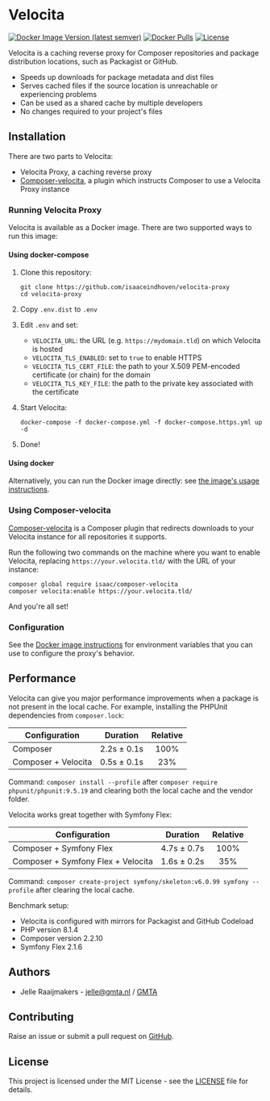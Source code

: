 # Velocita

[![Docker Image Version (latest semver)](https://img.shields.io/docker/v/isaaceindhoven/velocita-proxy?sort=semver)](https://hub.docker.com/r/isaaceindhoven/velocita-proxy)
[![Docker Pulls](https://img.shields.io/docker/pulls/isaaceindhoven/velocita-proxy)](https://hub.docker.com/r/isaaceindhoven/velocita-proxy)
[![License](https://img.shields.io/github/license/isaaceindhoven/velocita-proxy)](https://github.com/isaaceindhoven/velocita-proxy/blob/master/LICENSE)

Velocita is a caching reverse proxy for Composer repositories and package distribution locations, such as Packagist or GitHub.

* Speeds up downloads for package metadata and dist files
* Serves cached files if the source location is unreachable or experiencing problems
* Can be used as a shared cache by multiple developers
* No changes required to your project's files

## Installation

There are two parts to Velocita:

* Velocita Proxy, a caching reverse proxy
* [Composer-velocita](https://github.com/isaaceindhoven/composer-velocita), a plugin which instructs Composer to use a Velocita Proxy instance

### Running Velocita Proxy

Velocita is available as a Docker image. There are two supported ways to run this image:

#### Using docker-compose

1. Clone this repository:

    ```
    git clone https://github.com/isaaceindhoven/velocita-proxy
    cd velocita-proxy
    ```

2. Copy `.env.dist` to `.env`
3. Edit `.env` and set:

    * `VELOCITA_URL`: the URL (e.g. `https://mydomain.tld`) on which Velocita is hosted
    * `VELOCITA_TLS_ENABLED`: set to `true` to enable HTTPS
    * `VELOCITA_TLS_CERT_FILE`: the path to your X.509 PEM-encoded certificate (or chain) for the domain
    * `VELOCITA_TLS_KEY_FILE`: the path to the private key associated with the certificate

4. Start Velocita:

    ```
    docker-compose -f docker-compose.yml -f docker-compose.https.yml up -d
    ```

5. Done!

#### Using docker

Alternatively, you can run the Docker image directly: see [the image's usage instructions](proxy/README.md).

### Using Composer-velocita

[Composer-velocita](https://github.com/isaaceindhoven/composer-velocita) is a Composer plugin that redirects downloads
to your Velocita instance for all repositories it supports.

Run the following two commands on the machine where you want to enable Velocita, replacing `https://your.velocita.tld/`
with the URL of your instance:

```
composer global require isaac/composer-velocita
composer velocita:enable https://your.velocita.tld/
```

And you're all set!

### Configuration

See the [Docker image instructions](proxy/README.md) for environment variables that you can use to configure the
proxy's behavior.

## Performance

Velocita can give you major performance improvements when a package is not present in the local cache. For example,
installing the PHPUnit dependencies from `composer.lock`:

| Configuration       | Duration     | Relative |
| ------------------- |:------------:|:--------:|
| Composer            |  2.2s ± 0.1s |   100%   |
| Composer + Velocita |  0.5s ± 0.1s |    23%   |

Command: `composer install --profile` after `composer require phpunit/phpunit:9.5.19` and clearing both the local cache
and the vendor folder.

Velocita works great together with Symfony Flex:

| Configuration                      | Duration    | Relative |
| ---------------------------------- |:-----------:|:--------:|
| Composer + Symfony Flex            | 4.7s ± 0.7s |   100%   |
| Composer + Symfony Flex + Velocita | 1.6s ± 0.2s |    35%   |

Command: `composer create-project symfony/skeleton:v6.0.99 symfony --profile` after clearing the local cache.

Benchmark setup:

* Velocita is configured with mirrors for Packagist and GitHub Codeload
* PHP version 8.1.4
* Composer version 2.2.10
* Symfony Flex 2.1.6

## Authors

* Jelle Raaijmakers - [jelle@gmta.nl](mailto:jelle@gmta.nl) / [GMTA](https://github.com/GMTA)

## Contributing

Raise an issue or submit a pull request on [GitHub](https://github.com/isaaceindhoven/velocita-proxy).

## License

This project is licensed under the MIT License - see the [LICENSE](LICENSE) file for details.
